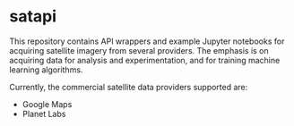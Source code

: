# satapi

This repository contains API wrappers and example Jupyter notebooks for acquiring satellite imagery from several providers. The emphasis is on acquiring data for analysis and experimentation, and for training machine learning algorithms.

Currently, the commercial satellite data providers supported are:

* Google Maps
* Planet Labs
